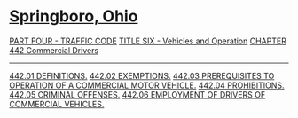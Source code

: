 [Springboro, Ohio](indexee20.html)
==================================

[PART FOUR - TRAFFIC CODE](1b19a412.html) [TITLE SIX - Vehicles and
Operation](1ecba412.html) [CHAPTER 442 Commercial
Drivers](25d4a412.html)

* * * * *

[442.01 DEFINITIONS.](25e5a412.html) [442.02 EXEMPTIONS.](2612a412.html)
[442.03 PREREQUISITES TO OPERATION OF A COMMERCIAL MOTOR
VEHICLE.](2615a412.html) [442.04 PROHIBITIONS.](262ba412.html) [442.05
CRIMINAL OFFENSES.](2634a412.html) [442.06 EMPLOYMENT OF DRIVERS OF
COMMERCIAL VEHICLES.](2647a412.html)
